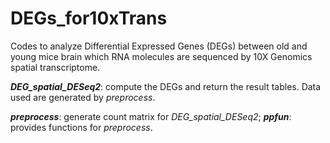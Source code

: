 # DEGs_for10xTrans
Codes to analyze Differential Expressed Genes (DEGs) between old and young mice brain which RNA molecules are sequenced by 10X Genomics spatial transcriptome.

<i><b>DEG_spatial_DESeq2</b></i>: compute the DEGs and return the result tables. Data used are generated by <i>preprocess</i>.

<i><b>preprocess</b></i>: generate count matrix for <i>DEG_spatial_DESeq2</i>; <i><b>ppfun</b></i>: provides functions for <i>preprocess</i>.

